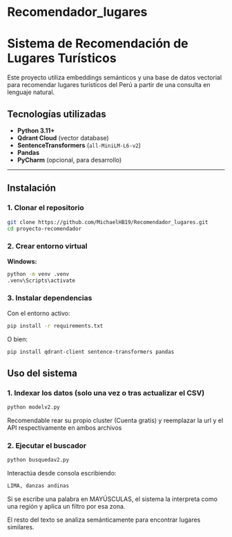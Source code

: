 # Recomendador_lugares
# Sistema de Recomendación de Lugares Turísticos

Este proyecto utiliza embeddings semánticos y una base de datos vectorial para recomendar lugares turísticos del Perú a partir de una consulta en lenguaje natural.

## Tecnologías utilizadas

- **Python 3.11+**
- **Qdrant Cloud** (vector database)
- **SentenceTransformers** (`all-MiniLM-L6-v2`)
- **Pandas**
- **PyCharm** (opcional, para desarrollo)

---

## Instalación

### 1. Clonar el repositorio

```bash
git clone https://github.com/MichaelHB19/Recomendador_lugares.git
cd proyecto-recomendador

```

### 2. Crear entorno virtual

**Windows:**

```bash
python -m venv .venv
.venv\Scripts\activate
```
### 3. Instalar dependencias

Con el entorno activo:

```bash
pip install -r requirements.txt
```
O bien:

```bash
pip install qdrant-client sentence-transformers pandas
```
## Uso del sistema

### 1. Indexar los datos (solo una vez o tras actualizar el CSV)

```bash
python modelv2.py
```
Recomendable rear su propio cluster (Cuenta gratis) y reemplazar la url y el API respectivamente en ambos archivos
### 2. Ejecutar el buscador

```bash
python busquedav2.py
```
Interactúa desde consola escribiendo:

```bash
LIMA, danzas andinas
```
Si se escribe una palabra en MAYÚSCULAS, el sistema la interpreta como una región y aplica un filtro por esa zona.

El resto del texto se analiza semánticamente para encontrar lugares similares.

